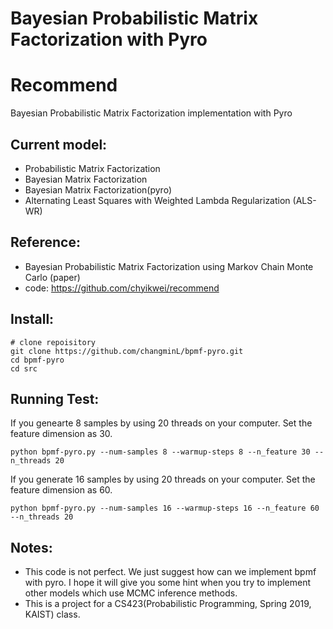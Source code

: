 # Bayesian Probabilistic Matrix Factorization with Pyro

Recommend
=========

Bayesian Probabilistic Matrix Factorization implementation with Pyro

Current model:
--------------
- Probabilistic Matrix Factorization
- Bayesian Matrix Factorization
- Bayesian Matrix Factorization(pyro)
- Alternating Least Squares with Weighted Lambda Regularization (ALS-WR)

Reference:
----------
- Bayesian Probabilistic Matrix Factorization using Markov Chain Monte Carlo (paper)
- code: https://github.com/chyikwei/recommend

Install:
--------
```
# clone repoisitory
git clone https://github.com/changminL/bpmf-pyro.git
cd bpmf-pyro
cd src
```

Running Test:
-------------
If you genearte 8 samples by using 20 threads on your computer.
Set the feature dimension as 30.
```
python bpmf-pyro.py --num-samples 8 --warmup-steps 8 --n_feature 30 --n_threads 20
```

If you generate 16 samples by using 20 threads on your computer.
Set the feature dimension as 60.
```
python bpmf-pyro.py --num-samples 16 --warmup-steps 16 --n_feature 60 --n_threads 20
```

Notes:
------
- This code is not perfect. We just suggest how can we implement bpmf with pyro. I hope it will give you some hint when you try to implement other models which use MCMC inference methods. 
- This is a project for a CS423(Probabilistic Programming, Spring 2019, KAIST) class.
